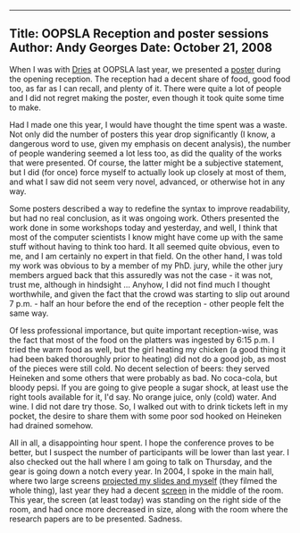 -----
Title:  OOPSLA Reception and poster sessions
Author: Andy Georges
Date: October 21, 2008
-----







When I was with [Dries](http://buytaert.net/) at OOPSLA last year, we
presented a [poster](http://flickr.com/photos/itkovian/1708789773/)
during the opening reception. The reception had a decent share of food,
good food too, as far as I can recall, and plenty of it. There were
quite a lot of people and I did not regret making the poster, even
though it took quite some time to make.


Had I made one this year, I would have thought the time spent was a
waste. Not only did the number of posters this year drop significantly
(I know, a dangerous word to use, given my emphasis on decent analysis),
the number of people wandering seemed a lot less too, as did the quality
of the works that were presented. Of course, the latter might be a
subjective statement, but I did (for once) force myself to actually look
up closely at most of them, and what I saw did not seem very novel,
advanced, or otherwise hot in any way.


Some posters described a way to redefine the syntax to improve
readability, but had no real conclusion, as it was ongoing work. Others
presented the work done in some workshops today and yesterday, and well,
I think that most of the computer scientists I know might have come up
with the same stuff without having to think too hard. It all seemed
quite obvious, even to me, and I am certainly no expert in that field.
On the other hand, I was told my work was obvious to by a member of my
PhD. jury, while the other jury members argued back that this assuredly
was not the case - it was not, trust me, although in hindsight ...
Anyhow, I did not find much I thought worthwhile, and given the fact
that the crowd was starting to slip out around 7 p.m. - half an hour
before the end of the reception - other people felt the same way.


Of less professional importance, but quite important reception-wise, was
the fact that most of the food on the platters was ingested by 6:15 p.m.
I tried the warm food as well, but the girl heating my chicken (a good
thing it had been baked thoroughly prior to heating) did not do a good
job, as most of the pieces were still cold. No decent selection of
beers: they served Heineken and some others that were probably as bad.
No coca-cola, but bloody pepsi. If you are going to give people a sugar
shock, at least use the right tools available for it, I'd say. No orange
juice, only (cold) water. And wine. I did not dare try those. So, I
walked out with to drink tickets left in my pocket, the desire to share
them with some poor sod hooked on Heineken had drained somehow.


All in all, a disappointing hour spent. I hope the conference proves to
be better, but I suspect the number of participants will be lower than
last year. I also checked out the hall where I am going to talk on
Thursday, and the gear is going down a notch every year. In 2004, I
spoke in the main hall, where two large screens [projected my slides and
myself](http://buytaert.net/album/vancouver-2004/ooplsa-presentation-1)
(they filmed the whole thing), last year they had a decent
[screen](http://flickr.com/photos/itkovian/1779791741/) in the middle of
the room. This year, the screen (at least today) was standing on the
right side of the room, and had once more decreased in size, along with
the room where the research papers are to be presented. Sadness.




